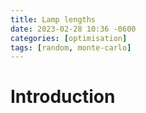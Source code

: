 ```yaml
---
title: Lamp lengths
date: 2023-02-28 10:36 -0600
categories: [optimisation]
tags: [random, monte-carlo]
---
```


# Introduction